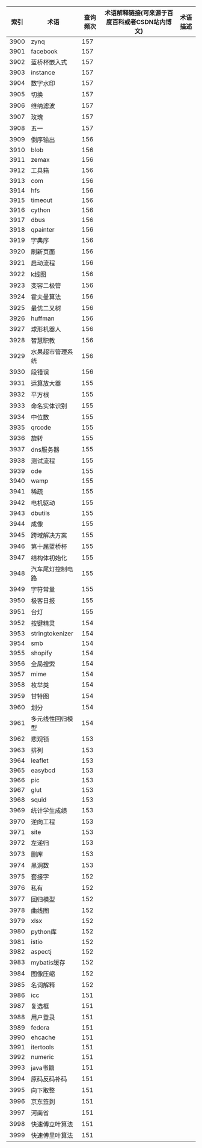 | 索引   | 术语              | 查询频次 | 术语解释链接(可来源于百度百科或者CSDN站内博文) | 术语描述 |
| ---- | --------------- | ---- | -------------------------- | ---- |
| 3900 | zynq            | 157  |                            |      |
| 3901 | facebook        | 157  |                            |      |
| 3902 | 蓝桥杯嵌入式          | 157  |                            |      |
| 3903 | instance        | 157  |                            |      |
| 3904 | 数字水印            | 157  |                            |      |
| 3905 | 切换              | 157  |                            |      |
| 3906 | 维纳滤波            | 157  |                            |      |
| 3907 | 玫瑰              | 157  |                            |      |
| 3908 | 五一              | 157  |                            |      |
| 3909 | 倒序输出            | 156  |                            |      |
| 3910 | blob            | 156  |                            |      |
| 3911 | zemax           | 156  |                            |      |
| 3912 | 工具箱             | 156  |                            |      |
| 3913 | com             | 156  |                            |      |
| 3914 | hfs             | 156  |                            |      |
| 3915 | timeout         | 156  |                            |      |
| 3916 | cython          | 156  |                            |      |
| 3917 | dbus            | 156  |                            |      |
| 3918 | qpainter        | 156  |                            |      |
| 3919 | 字典序             | 156  |                            |      |
| 3920 | 刷新页面            | 156  |                            |      |
| 3921 | 启动流程            | 156  |                            |      |
| 3922 | k线图             | 156  |                            |      |
| 3923 | 变容二极管           | 156  |                            |      |
| 3924 | 霍夫曼算法           | 156  |                            |      |
| 3925 | 最优二叉树           | 156  |                            |      |
| 3926 | huffman         | 156  |                            |      |
| 3927 | 球形机器人           | 156  |                            |      |
| 3928 | 智慧职教            | 156  |                            |      |
| 3929 | 水果超市管理系统        | 156  |                            |      |
| 3930 | 段错误             | 156  |                            |      |
| 3931 | 运算放大器           | 155  |                            |      |
| 3932 | 平方根             | 155  |                            |      |
| 3933 | 命名实体识别          | 155  |                            |      |
| 3934 | 中位数             | 155  |                            |      |
| 3935 | qrcode          | 155  |                            |      |
| 3936 | 旋转              | 155  |                            |      |
| 3937 | dns服务器          | 155  |                            |      |
| 3938 | 测试流程            | 155  |                            |      |
| 3939 | ode             | 155  |                            |      |
| 3940 | wamp            | 155  |                            |      |
| 3941 | 稀疏              | 155  |                            |      |
| 3942 | 电机驱动            | 155  |                            |      |
| 3943 | dbutils         | 155  |                            |      |
| 3944 | 成像              | 155  |                            |      |
| 3945 | 跨域解决方案          | 155  |                            |      |
| 3946 | 第十届蓝桥杯          | 155  |                            |      |
| 3947 | 结构体初始化          | 155  |                            |      |
| 3948 | 汽车尾灯控制电路        | 155  |                            |      |
| 3949 | 字符常量            | 155  |                            |      |
| 3950 | 极客日报            | 155  |                            |      |
| 3951 | 台灯              | 155  |                            |      |
| 3952 | 按键精灵            | 154  |                            |      |
| 3953 | stringtokenizer | 154  |                            |      |
| 3954 | smb             | 154  |                            |      |
| 3955 | shopify         | 154  |                            |      |
| 3956 | 全局搜索            | 154  |                            |      |
| 3957 | mime            | 154  |                            |      |
| 3958 | 枚举类             | 154  |                            |      |
| 3959 | 甘特图             | 154  |                            |      |
| 3960 | 划分              | 154  |                            |      |
| 3961 | 多元线性回归模型        | 154  |                            |      |
| 3962 | 悲观锁             | 153  |                            |      |
| 3963 | 排列              | 153  |                            |      |
| 3964 | leaflet         | 153  |                            |      |
| 3965 | easybcd         | 153  |                            |      |
| 3966 | pic             | 153  |                            |      |
| 3967 | glut            | 153  |                            |      |
| 3968 | squid           | 153  |                            |      |
| 3969 | 统计学生成绩          | 153  |                            |      |
| 3970 | 逆向工程            | 153  |                            |      |
| 3971 | site            | 153  |                            |      |
| 3972 | 左递归             | 153  |                            |      |
| 3973 | 删库              | 153  |                            |      |
| 3974 | 黑洞数             | 153  |                            |      |
| 3975 | 套接字             | 152  |                            |      |
| 3976 | 私有              | 152  |                            |      |
| 3977 | 回归模型            | 152  |                            |      |
| 3978 | 曲线图             | 152  |                            |      |
| 3979 | xlsx            | 152  |                            |      |
| 3980 | python库         | 152  |                            |      |
| 3981 | istio           | 152  |                            |      |
| 3982 | aspectj         | 152  |                            |      |
| 3983 | mybatis缓存       | 152  |                            |      |
| 3984 | 图像压缩            | 152  |                            |      |
| 3985 | 名词解释            | 152  |                            |      |
| 3986 | icc             | 151  |                            |      |
| 3987 | 复选框             | 151  |                            |      |
| 3988 | 用户登录            | 151  |                            |      |
| 3989 | fedora          | 151  |                            |      |
| 3990 | ehcache         | 151  |                            |      |
| 3991 | itertools       | 151  |                            |      |
| 3992 | numeric         | 151  |                            |      |
| 3993 | java书籍          | 151  |                            |      |
| 3994 | 原码反码补码          | 151  |                            |      |
| 3995 | 向下取整            | 151  |                            |      |
| 3996 | 京东签到            | 151  |                            |      |
| 3997 | 河南省             | 151  |                            |      |
| 3998 | 快速傅立叶算法         | 151  |                            |      |
| 3999 | 快速傅里叶算法         | 151  |                            |      |

